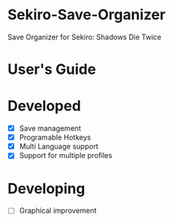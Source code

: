 # Sekiro-Save-Organizer
Save Organizer for Sekiro: Shadows Die Twice 

# User's Guide


# Developed
* [x] Save management
* [x] Programable Hotkeys
* [x] Multi Language support
* [x] Support for multiple profiles

# Developing
* [ ] Graphical improvement
